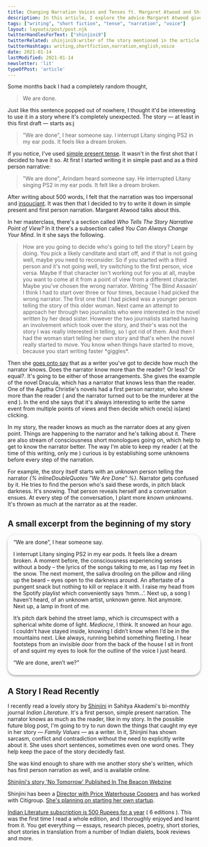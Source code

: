 ```yaml
---
title: Changing Narration Voices and Tenses ft. Margaret Atwood and Shinjini Kumar
description: In this article, I explore the advice Margaret Atwood gives about trying different narration voices, by applying it in on going first draft short story, and find inspiration from Shinjini's story with same first person narrative and simple present tense as used in my story.
tags: ["writing", "short fiction", "tense", "narration", "voice"]
layout: layouts/post/post.njk
twitterHandlesForText: ["shinjini9"]
twitterRelated: shinjini9:writer of the story mentioned in the article,
twitterHashtags: writing,shortfiction,narration,english,voice
date: 2021-01-14
lastModified: 2021-01-14
newsletter: 'lit'
typeOfPost: 'article'
---
```


Some months back I had a completely random thought,

> We are done.

Just like this sentence popped out of nowhere, I thought it'd be interesting to use it in a story where it's completely unexpected. The story — at least in this first draft — starts as:j

> "We are done", I hear someone say. I interrupt Litany singing PS2 in my ear pods. It feels like a dream broken.

If you notice, I've used [simple present tense](https://www.grammarly.com/blog/simple-present/). It wasn't in the first shot that I decided to have it so. At first I started writing it in simple past and as a third person narrative:

> "We are done", Arindam heard someone say. He interrupted Litany singing PS2 in my ear pods. It felt like a dream broken.

After writing about 500 words, I felt that the narration was too impersonal and [insouciant](https://www.google.com/search?q=insouciant+meaning&oq=insouciant+meaning&aqs=chrome.0.0i433i457j0l4j0i395l5.925j1j4&sourceid=chrome&ie=UTF-8). It was then that I decided to try to write it down in simple present and first person narration. Margaret Atwood talks about this.

In her masterclass, there's a section called _Who Tells The Story Narrative Point of View?_ In it there's a subsection called _You Can Always Change Your Mind_. In it she says the following.

> How are you going to decide who's going to tell the story? Learn by doing. You pick a likely canditate and start off, and if that is not going well, maybe you need to reconsider. So if you started with a third person and it's not going well, try switching to the first person, vice versa. Maybe if that character isn't working out for you at all, maybe you want to come at it from a point of view from a different character. Maybe you've chosen the wrong narrator. Writing 'The Blind Assasin' I think I had to start over three or four times, because I had picked the wrong narrator. The first one that I had picked was a younger person telling the story of this older woman. Next came an attempt to approach her through two journalists who were interested in the novel written by her dead sister. However the two journalists started having an involvement which took over the story, and their's was not the story I was really interested in telling, so I got rid of them. And then I had the woman start telling her own story and that's when the novel really started to move. You know when things have started to move, because you start writing faster \*giggles\*.

Then she [goes onto say](https://english.stackexchange.com/questions/416440/he-goes-on-to-say-or-he-goes-on-to-saying) that as a writer you've got to decide how much the narrator knows. Does the narrator know more than the reader? Or less? Or equal?. It's going to be either of those arrangements. She gives the example of the novel Dracula, which has a narrator that knows less than the reader. One of the Agatha Christie's novels had a first person narrator, who knew more than the reader ( and the narrator turned out to be the murderer at the end ). In the end she says that it's always interesting to write the same event from multiple points of views and then decide which one(s) is(are) clicking.

In my story, the reader knows as much as the narrator does at any given point. Things are happening to the narrator and he's talking about it. There are also stream of consciousness short monologues going on, which help to get to know the narrator better. The way I'm able to keep my reader ( at the time of this writing, only me ) curious is by establishing some unknowns before every step of the narration.

For example, the story itself starts with an unknown person telling the narrator  _{% inlineDoubleQuotes "We Are Done" %}_. Narrator gets confused by it. He tries to find the person who's said these words, in pitch black darkness. It's snowing. That person reveals herself and a conversation ensues. At every step of the conversation, I plant more _known unknowns_. It's thrown as much at the narrator as at the reader.

## A small excerpt from the beginning of my story

<div style="background: var(--color-gray-90); padding: 10px 15px; border-radius: 20px; box-shadow: 0 2px 4px -1px rgba(0,0,0,0.2), 0 4px 5px 0 rgba(0,0,0,0.14), 0 1px 10px 0 rgba(0,0,0,0.12);">
“We are done”, I hear someone say.

I interrupt Litany singing PS2 in my ear pods. It feels like a dream broken. A moment before, the consciousness experiencing senses without a body – the lyrics of the songs talking to me, as I tap my feet in the snow. The next moment, the saliva drooling on the pillow and riling up the beard – eyes open to the darkness around. An aftertaste of a pungent snack but nothing to kill or replace it with. I raise my head from the Spotify playlist which conveniently says ‘hmm…’. Next up, a song I haven't heard, of an unknown artist, unknown genre. Not anymore. Next up, a lamp in front of me.

It’s pitch dark behind the street lamp, which is circumspect with a spherical white dome of light. _Mediocre_, I think. It snowed an hour ago. I couldn’t have stayed inside, knowing I didn’t know when I’d be in the mountains next. Like always, running behind something fleeting. I hear footsteps from an invisible door from the back of the house I sit in front of and squint my eyes to look for the outline of the voice I just heard.

“We are done, aren’t we?”
</div>

## A Story I Read Recently

I recently read a lovely story by [Shinjini](https://twitter.com/shinjini9) in Sahitya Akademi's bi-monthly journal _Indian Literature_. It's a first person, simple present narration. The narrator knows as much as the reader, like in my story. In the possible future blog post, I'm going to try to run down the things that caught my eye in her story — _Family Values_ — as a writer. In it, Shinjini has shown sarcasm, conflict and contradiction without the need to explicitly write about it. She uses short sentences, sometimes even one word ones. They help keep the pace of the story decidedly fast.

She was kind enough to share with me another story she's written, which has first person narration as well, and is available online.

[Shinjini's story 'No Tomorrow' Published In The Beacon Webzine](https://twitter.com/shinjini9/status/1348818664821121027)

Shinjini has been a [Director with Price Waterhouse Coopers](https://www.linkedin.com/in/shinjini-kumar-5659ba10/?originalSubdomain=in) and has worked with Citigroup. [She's planning on starting her own startup](https://www.shethepeople.tv/news/citigroups-head-of-consumer-banking-in-india-shinjini-kumar-to-step-down/).

[Indian Literature subscription is 500 Rupees for a year](https://www.indiamags.com/indian-literature-journal) ( 6 editions ). This was the first time I read a whole edition, and I thoroughly enjoyed and learnt from it. You get everything — essays, research pieces, poetry, short stories, short stories in translation from a number of Indian dialets, book reviews and more.
